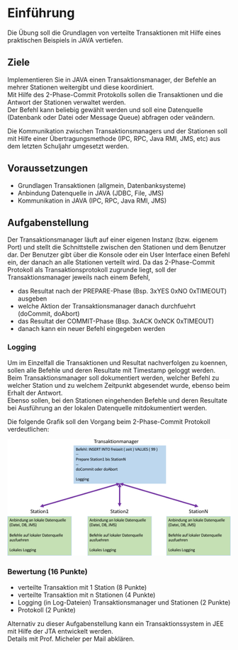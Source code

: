 # Einführung

Die Übung soll die Grundlagen von verteilte Transaktionen mit Hilfe eines praktischen Beispiels in JAVA vertiefen.

## Ziele

Implementieren Sie in JAVA einen Transaktionsmanager, der Befehle an mehrer Stationen weitergibt und diese koordiniert.  
Mit Hilfe des 2-Phase-Commit Protokolls sollen die Transaktionen und die Antwort der Stationen verwaltet werden.  
Der Befehl kann beliebig gewählt werden und soll eine Datenquelle (Datenbank oder Datei oder Message Queue) abfragen oder veändern.

Die Kommunikation zwischen Transaktionsmanagers und der Stationen soll mit Hilfe einer Übertragungsmethode 
(IPC, RPC, Java RMI, JMS, etc) aus dem letzten Schuljahr umgesetzt werden.

## Voraussetzungen

- Grundlagen Transaktionen (allgmein, Datenbanksysteme)
- Anbindung Datenquelle in JAVA (JDBC, File, JMS)
- Kommunikation in JAVA (IPC, RPC, Java RMI, JMS)

## Aufgabenstellung

Der Transaktionsmanager läuft auf einer eigenen Instanz (bzw. eigenem Port) und stellt die Schnittstelle 
zwischen den Stationen und dem Benutzer dar. Der Benutzer gibt über die Konsole oder ein User Interface einen Befehl ein, 
der danach an alle Stationen verteilt wird. Da das 2-Phase-Commit Protokoll als Transaktionsprotokoll zugrunde liegt, 
soll der Transaktionsmanager jeweils nach einem Befehl,

- das Resultat nach der PREPARE-Phase (Bsp. 3xYES 0xNO 0xTIMEOUT) ausgeben
- welche Aktion der Transaktionsmanager danach durchfuehrt (doCommit, doAbort)
- das Resultat der COMMIT-Phase (Bsp. 3xACK 0xNCK 0xTIMEOUT)
- danach kann ein neuer Befehl eingegeben werden

### Logging

Um im Einzelfall die Transaktionen und Resultat nachverfolgen zu koennen, sollen alle Befehle und deren Resultate mit 
Timestamp geloggt werden.  
Beim Transaktionsmanager soll dokumentiert werden, welcher Befehl zu welcher Station und zu 
welchem Zeitpunkt abgesendet wurde, ebenso beim Erhalt der Antwort.  
Ebenso sollen, bei den Stationen eingehenden Befehle 
und deren Resultate bei Ausführung an der lokalen Datenquelle mitdokumentiert werden.
  
Die folgende Grafik soll den Vorgang beim 2-Phase-Commit Protokoll verdeutlichen:

![structure](structure.png)

### Bewertung (16 Punkte)

- verteilte Transaktion mit 1 Station (8 Punkte)
- verteilte Transaktion mit n Stationen (4 Punkte)
- Logging (in Log-Dateien) Transaktionsmanager und Stationen (2 Punkte)
- Protokoll (2 Punkte)

Alternativ zu dieser Aufgabenstellung kann ein Transaktionssystem in JEE mit Hilfe der JTA entwickelt werden.  
Details mit Prof. Micheler per Mail abklären.